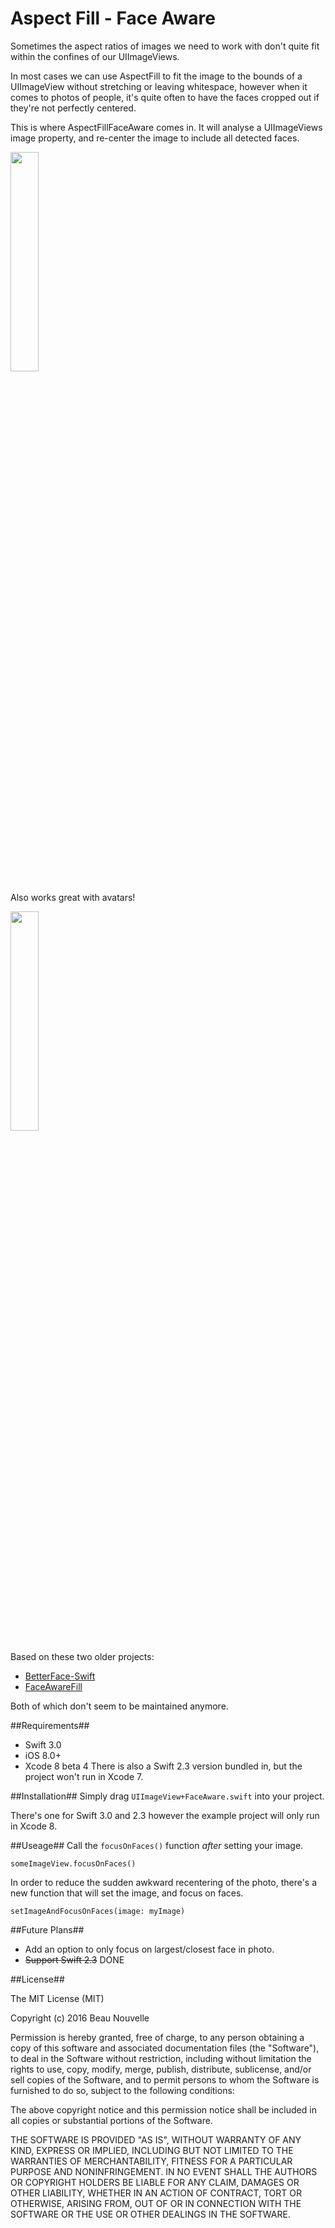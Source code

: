 # Aspect Fill - Face Aware

Sometimes the aspect ratios of images we need to work with don't quite fit within the confines of our UIImageViews.

In most cases we can use AspectFill to fit the image to the bounds of a UIImageView without stretching or leaving whitespace, however when it comes to photos of people, it's quite often to have the faces cropped out if they're not perfectly centered.

This is where AspectFillFaceAware comes in.
It will analyse a UIImageViews image property, and re-center the image to include all detected faces.

<img src="https://raw.githubusercontent.com/BeauNouvelle/AspectFillFaceAware/master/largeExample.png" width=30%>

Also works great with avatars!

<img src="https://raw.githubusercontent.com/BeauNouvelle/AspectFillFaceAware/master/avatarExample.png" width=30%>

Based on these two older projects:

* [BetterFace-Swift](https://github.com/croath/UIImageView-BetterFace-Swift)
* [FaceAwareFill](https://github.com/Julioacarrettoni/UIImageView_FaceAwareFill)

Both of which don't seem to be maintained anymore.

##Requirements##
* Swift 3.0
* iOS 8.0+
* Xcode 8 beta 4
There is also a Swift 2.3 version bundled in, but the project won't run in Xcode 7.

##Installation##
Simply drag `UIImageView+FaceAware.swift` into your project. 

There's one for Swift 3.0 and 2.3 however the example project will only run in Xcode 8.

##Useage##
Call the `focusOnFaces()` function *after* setting your image.

```
someImageView.focusOnFaces()
```

In order to reduce the sudden awkward recentering of the photo, there's a new function that will set the image, and focus on faces. 

```
setImageAndFocusOnFaces(image: myImage)
```

##Future Plans##
* Add an option to only focus on largest/closest face in photo.
* <s> Support Swift 2.3</s>   DONE

##License##

The MIT License (MIT)

Copyright (c) 2016 Beau Nouvelle

Permission is hereby granted, free of charge, to any person obtaining a copy
of this software and associated documentation files (the "Software"), to deal
in the Software without restriction, including without limitation the rights
to use, copy, modify, merge, publish, distribute, sublicense, and/or sell
copies of the Software, and to permit persons to whom the Software is
furnished to do so, subject to the following conditions:

The above copyright notice and this permission notice shall be included in all
copies or substantial portions of the Software.

THE SOFTWARE IS PROVIDED "AS IS", WITHOUT WARRANTY OF ANY KIND, EXPRESS OR
IMPLIED, INCLUDING BUT NOT LIMITED TO THE WARRANTIES OF MERCHANTABILITY,
FITNESS FOR A PARTICULAR PURPOSE AND NONINFRINGEMENT. IN NO EVENT SHALL THE
AUTHORS OR COPYRIGHT HOLDERS BE LIABLE FOR ANY CLAIM, DAMAGES OR OTHER
LIABILITY, WHETHER IN AN ACTION OF CONTRACT, TORT OR OTHERWISE, ARISING FROM,
OUT OF OR IN CONNECTION WITH THE SOFTWARE OR THE USE OR OTHER DEALINGS IN THE
SOFTWARE.
